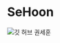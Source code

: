 # SeHoon
![깃 허브 권세훈](https://user-images.githubusercontent.com/20807197/160443678-3d8a8220-b954-42fe-95e3-be00e3594ed8.png)
